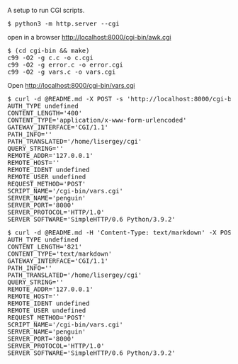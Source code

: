 A setup to run CGI scripts.

<pre>
$ python3 -m http.server --cgi
</pre>

open in a browser <http://localhost:8000/cgi-bin/awk.cgi>

<pre>
$ (cd cgi-bin && make)
c99 -O2 -g c.c -o c.cgi
c99 -O2 -g error.c -o error.cgi
c99 -O2 -g vars.c -o vars.cgi
</pre>

Open <http://localhost:8000/cgi-bin/vars.cgi>

<pre>
$ curl -d @README.md -X POST -s 'http://localhost:8000/cgi-bin/vars.cgi'
AUTH_TYPE undefined
CONTENT_LENGTH='400'
CONTENT_TYPE='application/x-www-form-urlencoded'
GATEWAY_INTERFACE='CGI/1.1'
PATH_INFO=''
PATH_TRANSLATED='/home/lisergey/cgi'
QUERY_STRING=''
REMOTE_ADDR='127.0.0.1'
REMOTE_HOST=''
REMOTE_IDENT undefined
REMOTE_USER undefined
REQUEST_METHOD='POST'
SCRIPT_NAME='/cgi-bin/vars.cgi'
SERVER_NAME='penguin'
SERVER_PORT='8000'
SERVER_PROTOCOL='HTTP/1.0'
SERVER_SOFTWARE='SimpleHTTP/0.6 Python/3.9.2'
</pre>

<pre>
$ curl -d @README.md -H 'Content-Type: text/markdown' -X POST -s 'http://localhost:8000/cgi-bin/vars.cgi'
AUTH_TYPE undefined
CONTENT_LENGTH='821'
CONTENT_TYPE='text/markdown'
GATEWAY_INTERFACE='CGI/1.1'
PATH_INFO=''
PATH_TRANSLATED='/home/lisergey/cgi'
QUERY_STRING=''
REMOTE_ADDR='127.0.0.1'
REMOTE_HOST=''
REMOTE_IDENT undefined
REMOTE_USER undefined
REQUEST_METHOD='POST'
SCRIPT_NAME='/cgi-bin/vars.cgi'
SERVER_NAME='penguin'
SERVER_PORT='8000'
SERVER_PROTOCOL='HTTP/1.0'
SERVER_SOFTWARE='SimpleHTTP/0.6 Python/3.9.2'
</pre>
